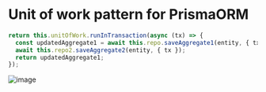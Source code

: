 # Unit of work pattern for PrismaORM

```typescript
return this.unitOfWork.runInTransaction(async (tx) => {
  const updatedAggregate1 = await this.repo.saveAggregate1(entity, { tx });
  await this.repo2.saveAggregate2(entity, { tx });
  return updatedAggregate1;
});
```

![image](https://github.com/zhuravlevma/prisma-unit-of-work/assets/44276887/6ebd10bd-fd88-42cb-8c7c-71a162283e04)

